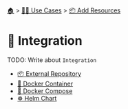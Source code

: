 <!--startTocHeader-->
[🏠](../../../README.md) > [👷🏽 Use Cases](../../README.md) > [📦 Add Resources](../README.md)
# 🧩 Integration
<!--endTocHeader-->

TODO: Write about `Integration`

<!--startTocSubtopic-->
- [📦 External Repository](externalRepository.md)
- [🐳 Docker Container](dockerContainer.md)
- [🐳 Docker Compose](dockerCompose.md)
- [☸️ Helm Chart](helmChart.md)
<!--endTocSubtopic-->